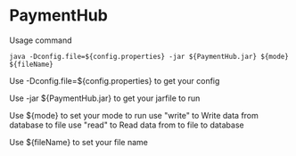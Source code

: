 # PaymentHub

Usage command

	java -Dconfig.file=${config.properties} -jar ${PaymentHub.jar} ${mode} ${fileName}
	
  Use -Dconfig.file=${config.properties} to get your config
	
  Use -jar ${PaymentHub.jar} to get your jarfile to run
	
  Use ${mode} to set your mode to run
		use "write" to Write data from database to file
		use "read" to Read data from to file to database
	
  Use ${fileName} to set your file name
